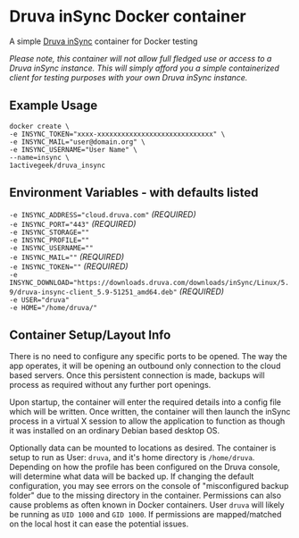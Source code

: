 # Druva inSync Docker container
A simple [Druva inSync](https://www.druva.com) container for Docker testing  

*Please note, this container will not allow full fledged use or access to a Druva inSync instance. This will simply afford you a simple containerized client for testing purposes with your own Druva inSync instance.*

## Example Usage
```
docker create \
-e INSYNC_TOKEN="xxxx-xxxxxxxxxxxxxxxxxxxxxxxxxxxxx" \
-e INSYNC_MAIL="user@domain.org" \
-e INSYNC_USERNAME="User Name" \
--name=insync \
1activegeek/druva_insync
```

## Environment Variables - with defaults listed
`-e INSYNC_ADDRESS="cloud.druva.com"` *(REQUIRED)* \
`-e INSYNC_PORT="443"` *(REQUIRED)* \
`-e INSYNC_STORAGE=""` \
`-e INSYNC_PROFILE=""` \
`-e INSYNC_USERNAME=""` \
`-e INSYNC_MAIL=""` *(REQUIRED)* \
`-e INSYNC_TOKEN=""` *(REQUIRED)* \
`-e INSYNC_DOWNLOAD="https://downloads.druva.com/downloads/inSync/Linux/5.9/druva-insync-client_5.9-51251_amd64.deb"` *(REQUIRED)* \
`-e USER="druva"` \
`-e HOME="/home/druva/"`

## Container Setup/Layout Info
There is no need to configure any specific ports to be opened. The way the app operates, it will be opening an outbound only connection to the cloud based servers. Once this persistent connection is made, backups will process as required without any further port openings.

Upon startup, the container will enter the required details into a config file which will be written. Once written, the container will then launch the inSync process in a virtual X session to allow the application to function as though it was installed on an ordinary Debian based desktop OS. 

Optionally data can be mounted to locations as desired. The container is setup to run as User: `druva`, and it's home directory is `/home/druva`. Depending on how the profile has been configured on the Druva console, will determine what data will be backed up. If changing the default configuration, you may see errors on the console of "misconfigured backup folder" due to the missing directory in the container. Permissions can also cause problems as often known in Docker containers. User `druva` will likely be running as `UID 1000` and `GID 1000`. If permissions are mapped/matched on the local host it can ease the potential issues. 
